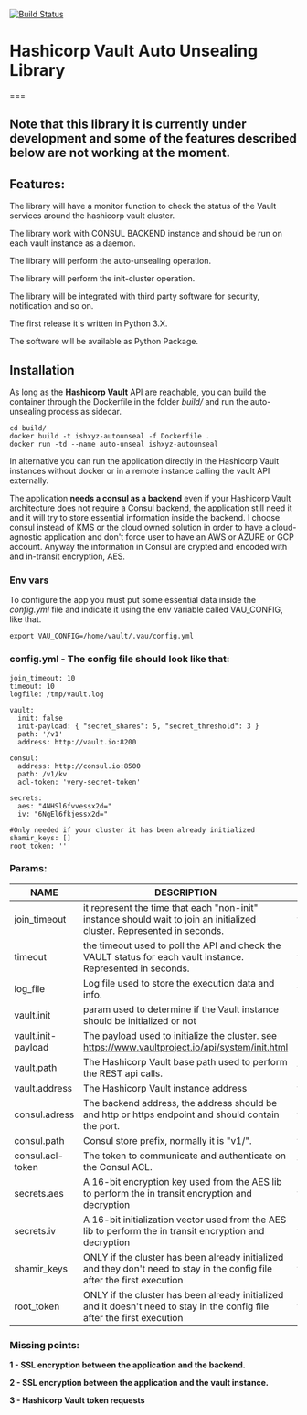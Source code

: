 [![Build Status](https://travis-ci.org/ish-xyz/vault-unsealing.svg?branch=develop)](https://travis-ci.org/ish-xyz/vault-unsealing)

# Hashicorp Vault Auto Unsealing Library

===

## Note that this library it is currently under development and some of the features described below are not working at the moment.

## Features:

The library will have a monitor function to check the status of the Vault services around the hashicorp vault cluster.

The library work with CONSUL BACKEND instance and should be run on each vault instance as a daemon.

The library will perform the auto-unsealing operation.

The library will perform the init-cluster operation.

The library will be integrated with third party software for security, notification and so on.

The first release it's written in Python 3.X.

The software will be available as Python Package.

## Installation

As long as the **Hashicorp Vault** API are reachable, you can build the container through the Dockerfile in the folder *build/* and run the auto-unsealing process as sidecar.

```
cd build/
docker build -t ishxyz-autounseal -f Dockerfile .
docker run -td --name auto-unseal ishxyz-autounseal
```

In alternative you can run the application  directly in the Hashicorp Vault instances without docker or in a remote instance calling the vault API externally.

The application **needs a consul as a backend** even if your Hashicorp Vault architecture does not require a Consul backend, the application still need it and it will try to store essential information inside the backend.
I choose consul instead of KMS or the cloud owned solution in order to have a cloud-agnostic application and don't force user to have an AWS or AZURE or GCP account.
Anyway the information in Consul are crypted and encoded with and in-transit encryption, AES.

### Env vars
To configure the app you must put some essential data inside the *config.yml* file and indicate it using the env variable called VAU_CONFIG, like that.

```
export VAU_CONFIG=/home/vault/.vau/config.yml
```

### config.yml - The config file should look like that:

```
join_timeout: 10
timeout: 10
logfile: /tmp/vault.log

vault:
  init: false
  init-payload: { "secret_shares": 5, "secret_threshold": 3 }
  path: '/v1'
  address: http://vault.io:8200

consul:
  address: http://consul.io:8500
  path: /v1/kv
  acl-token: 'very-secret-token'

secrets:
  aes: "4NHSl6fvvessx2d="
  iv: "6NgEl6fkjessx2d="

#Only needed if your cluster it has been already initialized
shamir_keys: []
root_token: ''
```

### Params:
| **NAME** | **DESCRIPTION** | **REQUIRED** | **DEFAULT** |
|---|---|---|---|
| join_timeout |it represent the time that each "non-init" instance should wait to join an initialized cluster. Represented in seconds. | true | 60 seconds |
| timeout | the timeout used to poll the API and check the VAULT status for each vault instance. Represented in seconds. | true | 10 seconds |
| log_file | Log file used to store the execution data and info. | false | none |
| vault.init | param used to determine if the Vault instance should be initialized or not | none | false |
| vault.init-payload | The payload used to initialize the cluster. see https://www.vaultproject.io/api/system/init.html | none | none |
| vault.path | The Hashicorp Vault base path used to perform the REST api calls. | true | /v1 |
| vault.address | The Hashicorp Vault instance address | true | none |
| consul.adress | The backend address, the address should be and http or https endpoint and should contain the port. | true | none |
| consul.path | Consul store prefix, normally it is "v1/". | true | v1/ |
| consul.acl-token | The token to communicate and authenticate on the Consul ACL. | true | none
| secrets.aes | A 16-bit encryption key used from the AES lib to perform the in transit encryption and decryption | true | none |
| secrets.iv | A 16-bit initialization vector  used from the AES lib to perform the in transit encryption and decryption | true | none |
| shamir_keys | ONLY if the cluster has been already initialized and they don't need to stay in the config file after the first execution | false | none | 
| root_token | ONLY if the cluster has been already initialized and it doesn't need to stay in the config file after the first execution | false | none |

### Missing points:
**1 - SSL encryption between the application and the backend.**

**2 - SSL encryption between the application and the vault instance.**

**3 - Hashicorp Vault token requests**